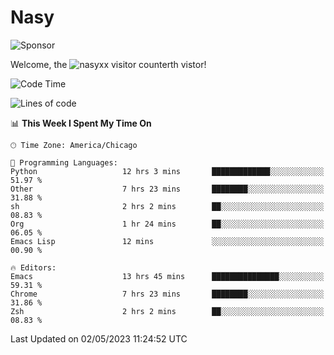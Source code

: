 # Nasy

<!--
<p align="center">
<img height="200" src="https://github-readme-stats.vercel.app/api?username=nasyxx&count_private=true&show_icons=true&theme=dracula&include_all_commits=true"/>
<img height="200" src="https://github-readme-stats.vercel.app/api/top-langs/?username=nasyxx&theme=dracula&hide=html,jupyter+notebook&count_private=true&show_icons=true"/>
</p>

  
----------------
-->

![Sponsor](https://img.shields.io/static/v1.svg?label=Sponsor&message=%E2%9D%A4&logo=GitHub&style=flat&color=pink)
 
Welcome, the ![nasyxx visitor counter](https://count.getloli.com/get/@nasyxx?theme=rule34)th vistor!
 
<!--START_SECTION:waka-->
![Code Time](http://img.shields.io/badge/Code%20Time-3%2C465%20hrs%2059%20mins-blue)

![Lines of code](https://img.shields.io/badge/From%20Hello%20World%20I%27ve%20Written-6.2%20million%20lines%20of%20code-blue)

📊 **This Week I Spent My Time On** 

```text
🕑︎ Time Zone: America/Chicago

💬 Programming Languages: 
Python                   12 hrs 3 mins       █████████████░░░░░░░░░░░░   51.97 % 
Other                    7 hrs 23 mins       ████████░░░░░░░░░░░░░░░░░   31.88 % 
sh                       2 hrs 2 mins        ██░░░░░░░░░░░░░░░░░░░░░░░   08.83 % 
Org                      1 hr 24 mins        ██░░░░░░░░░░░░░░░░░░░░░░░   06.05 % 
Emacs Lisp               12 mins             ░░░░░░░░░░░░░░░░░░░░░░░░░   00.90 % 

🔥 Editors: 
Emacs                    13 hrs 45 mins      ███████████████░░░░░░░░░░   59.31 % 
Chrome                   7 hrs 23 mins       ████████░░░░░░░░░░░░░░░░░   31.86 % 
Zsh                      2 hrs 2 mins        ██░░░░░░░░░░░░░░░░░░░░░░░   08.83 % 
```


 Last Updated on 02/05/2023 11:24:52 UTC
<!--END_SECTION:waka-->

<!-- ![visitors](https://visitor-badge.laobi.icu/badge?page_id=nasyxx.nasyxx) -->
